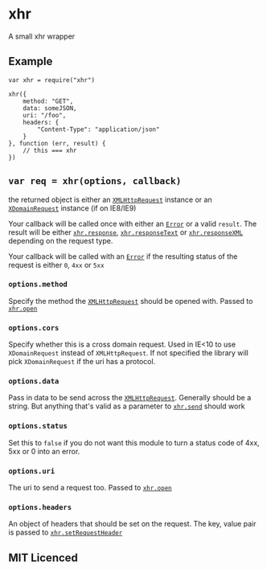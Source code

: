 # xhr

A small xhr wrapper

## Example

    var xhr = require("xhr")

    xhr({
        method: "GET",
        data: someJSON,
        uri: "/foo",
        headers: {
            "Content-Type": "application/json"
        }
    }, function (err, result) {
        // this === xhr
    })

## `var req = xhr(options, callback)`

the returned object is either an [`XMLHttpRequest`][3] instance
    or an [`XDomainRequest`][4] instance (if on IE8/IE9)

Your callback will be called once with either an [`Error`][5]
    or a valid `result`. The result will be either
    [`xhr.response`][6], [`xhr.responseText`][7] or
    [`xhr.responseXML`][8] depending on the request type.

Your callback will be called with an [`Error`][5] if the
    resulting status of the request is either `0`, `4xx` or `5xx`

### `options.method`

Specify the method the [`XMLHttpRequest`][3] should be opened
    with. Passed to [`xhr.open`][2]

### `options.cors`

Specify whether this is a cross domain request. Used in IE<10
    to use `XDomainRequest` instead of `XMLHttpRequest`. If not
    specified the library will pick `XDomainRequest` if the uri
    has a protocol.

### `options.data`

Pass in data to be send across the [`XMLHttpRequest`][3].
    Generally should be a string. But anything that's valid as
    a parameter to [`xhr.send`][1] should work

### `options.status`

Set this to `false` if you do not want this module to turn
    a status code of 4xx, 5xx or 0 into an error.

### `options.uri`

The uri to send a request too. Passed to
    [`xhr.open`][2]

### `options.headers`

An object of headers that should be set on the request. The
    key, value pair is passed to [`xhr.setRequestHeader`][9]

## MIT Licenced

  [1]: http://xhr.spec.whatwg.org/#the-send()-method
  [2]: http://xhr.spec.whatwg.org/#the-open()-method
  [3]: http://xhr.spec.whatwg.org/#interface-xmlhttprequest
  [4]: http://msdn.microsoft.com/en-us/library/ie/cc288060(v=vs.85).aspx
  [5]: http://es5.github.com/#x15.11
  [6]: http://xhr.spec.whatwg.org/#the-response-attribute
  [7]: http://xhr.spec.whatwg.org/#the-responsetext-attribute
  [8]: http://xhr.spec.whatwg.org/#the-responsexml-attribute
  [9]: http://xhr.spec.whatwg.org/#the-setrequestheader()-method

